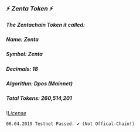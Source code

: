### :zap: *Zenta Token* :zap:

##### *The Zentachain Token it called:*
#####                                *Name: Zenta* 
#####                               *Symbol: Zenta* 
#####                             *Decimals: 18*
#####                            *Algorithm: Dpos (Mainnet)* 
#####                         *Total Tokens: 260,514,201*

!*[License](https://img.shields.io/badge/license-MIT-green.svg?style=flat)*

``
06.04.2019 Testnet Passed. ✔️ (Not Offical-Chain!)
``
